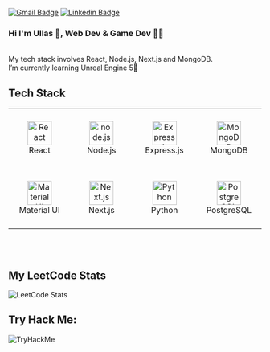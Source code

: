 

[![Gmail Badge](https://img.shields.io/badge/-Gmail-c14438?style=flat-square&logo=Gmail&logoColor=white&link=clubullas@gmail.com)](clubullas@gmail.com)
[![Linkedin Badge](https://img.shields.io/badge/-LinkedIn-0e76a8?style=flat-square&logo=Linkedin&logoColor=white)](https://www.linkedin.com/in/ullas-arwan-8387b22a2/)
 

### Hi I'm Ullas 👋, Web Dev & Game Dev 🧑‍💻
<br/>
My tech stack involves React, Node.js, Next.js and MongoDB.
<br/>
I’m currently learning Unreal Engine 5🌱
<br />
 


<h2 align="left" id="tech">Tech Stack</h2>

<table>
  <tr>
     
  <td align="center" width="120" height="120">
        <img src="https://raw.githubusercontent.com/MacroPower/MacroPower/master/img/react-original.svg" width="48" height="48" alt="React" />
      <br>React
    </td>
    <td align="center" width="120" height="120">
        <img src="https://seeklogo.com/images/N/nodejs-logo-FBE122E377-seeklogo.com.png" width="48" height="48" alt="node.js" />
      <br>Node.js
    </td>
        <td align="center" width="120" height="120">
        <img src="https://upload.wikimedia.org/wikipedia/commons/thumb/8/88/Status_iucn_EX_icon.svg/480px-Status_iucn_EX_icon.svg.png" width="48" height="48" alt="Express.js" />
      <br>Express.js
    </td>
    <td align="center" width="120" height="120"> 
        <img src="https://www.svgrepo.com/show/331488/mongodb.svg" width="48" height="48" alt="MongoDB" />
      <br>MongoDB
    </td>

  </tr>
  <tr>
    <td align="center" width="120" height="120"> 
        <img src="https://v4.material-ui.com/static/logo.png" width="48" height="48" alt="Material UI" />
      <br>Material UI
    </td>
  
  
  <td align="center" width="120" height="120">
      <img src="https://res.cloudinary.com/startup-grind/image/upload/c_fill,dpr_2.0,f_auto,g_center,q_auto:good/v1/gcs/platform-data-dsc/events/nextjs-boilerplate-logo.png" width="48" height="48" alt="Next.js" />
      <br>Next.js
    </td>
    
<td align="center" width="120" height="120">
        <img src="https://raw.githubusercontent.com/MacroPower/MacroPower/master/img/python-original.svg" width="48" height="48" alt="Python" />
      <br>Python
    </td>
       <td align="center" width="120" height="120">
        <img src="https://wiki.postgresql.org/images/3/30/PostgreSQL_logo.3colors.120x120.png" width="48" height="48" alt="PostgreSQL" />
      <br>PostgreSQL
   
  </tr>
</table>
<br></br>

<h2 align="left">My LeetCode Stats</h2>

![LeetCode Stats](https://leetcard.jacoblin.cool/clubullas?theme=dark&font=Comic%20Neue)

<h2 align="left">Try Hack Me:</h2>

<img src="https://tryhackme-badges.s3.amazonaws.com/clubullas.png" alt="TryHackMe">
 



 


 






